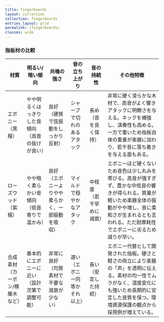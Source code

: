 ```yaml
---
title: fingerboards
layout: collection
collection: fingerboards
entries_layout: grid
permalink: /fingerboards/
classes: wide
---
```


### 指板材の比較

| **材質** | **明るい/暗い傾向** | **共鳴の強さ** | **音の立ち上がり** | **音の持続性** | **その他特徴** |
| -------- | ------------------ | -------------- | ---------------- | -------------- | ------------------------------------------------------------------------- |
| エボニー（黒檀） | やや明るくはっきりした音傾向（高音の抜けが良い） | 良好（硬質で弦振動をしっかり反射） | シャープで切れのあるアタック | 長め（音を良く保持） | 非常に硬く滑らかな木材で、高音がよく響きアタックに明瞭さを与える。ネックを補強し、演奏性も高める。一方で重いため指板自体の重量が楽器に加わり、若干音に落ち着きを与える面もある。 |
| ローズウッド（紫檀） | やや暗く柔らかい音傾向（低音寄りで温かみ） | 良好（エボニーよりやや柔らかく、一部振動を吸収） | マイルドで穏やかなアタック | 中程度（若干早めに減衰） | エボニーほど硬くないため音色は少し丸みを帯びる。高音が強すぎず、豊かな中低音の響きが得られる。質量が軽いため楽器全体の振動がやや増し、音に柔和さが生まれるとも言われる。ただ耐摩耗性でエボニーに劣るため減りが早い。 |
| 合成素材（カーボン/積層木など） | 基本的にエボニーに近い（設計次第で調整可能） | 非常に良好（均質素材で不要な減衰が少ない） | 速い（エボニー同等かそれ以上） | 長い（安定した持続） | エボニー代替として開発された指板。硬さと軽さの両立により楽器の「声」を透明に伝える。素材の均一性でムラがなく、湿度変化にも強いため長期的に安定した音質を保つ。環境資源保護の観点から採用例が増えている。 |


